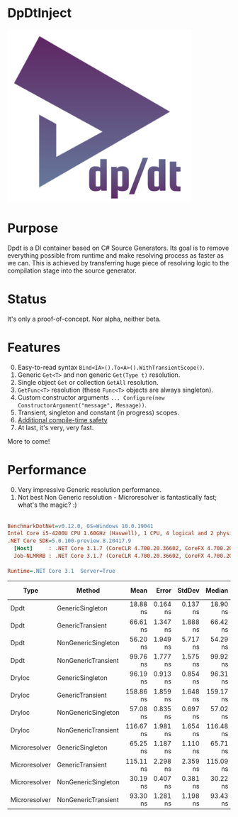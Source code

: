 # DpDtInject

![Dpdt logo](logo.png)

# Purpose

Dpdt is a DI container based on C# Source Generators. Its goal is to remove everything possible from runtime and make resolving process as faster as we can. This is achieved by transferring huge piece of resolving logic to the compilation stage into the source generator.

# Status

It's only a proof-of-concept. Nor alpha, neither beta.

# Features

0. Easy-to-read syntax `Bind<IA>().To<A>().WithTransientScope()`.
0. Generic `Get<T>` and non generic `Get(Type t)` resolution.
0. Single object `Get` or collection `GetAll` resolution.
0. `GetFunc<T>` resolution (these `Func<T>` objects are always singleton).
0. Custom constructor arguments `... Configure(new ConstructorArgument("message", Message))`.
0. Transient, singleton and constant (in progress) scopes.
0. [Additional compile-time safety](https://github.com/lsoft/DpdtInject/wiki#compile-time-safety)
0. At last, it's very, very fast.

More to come!

# Performance

0. Very impressive Generic resolution performance.
0. Not best Non Generic resolution - Microresolver is fantastically fast; what's the magic? :)

``` ini

BenchmarkDotNet=v0.12.0, OS=Windows 10.0.19041
Intel Core i5-4200U CPU 1.60GHz (Haswell), 1 CPU, 4 logical and 2 physical cores
.NET Core SDK=5.0.100-preview.8.20417.9
  [Host]     : .NET Core 3.1.7 (CoreCLR 4.700.20.36602, CoreFX 4.700.20.37001), X64 RyuJIT
  Job-NLMRRB : .NET Core 3.1.7 (CoreCLR 4.700.20.36602, CoreFX 4.700.20.37001), X64 RyuJIT

Runtime=.NET Core 3.1  Server=True  

```
|          Type |               Method |      Mean |    Error |   StdDev |    Median |  Gen 0 | Gen 1 | Gen 2 | Allocated |
|-------------- |--------------------- |----------:|---------:|---------:|----------:|-------:|------:|------:|----------:|
|          Dpdt |     GenericSingleton |  18.88 ns | 0.164 ns | 0.137 ns |  18.90 ns |      - |     - |     - |         - |
|          Dpdt |     GenericTransient |  66.61 ns | 1.347 ns | 1.888 ns |  66.42 ns | 0.0187 |     - |     - |     144 B |
|          Dpdt |  NonGenericSingleton |  56.20 ns | 1.949 ns | 5.717 ns |  54.29 ns |      - |     - |     - |         - |
|          Dpdt |  NonGenericTransient |  99.76 ns | 1.777 ns | 1.575 ns |  99.92 ns | 0.0187 |     - |     - |     144 B |
|        Dryloc |     GenericSingleton |  96.19 ns | 0.913 ns | 0.854 ns |  96.31 ns |      - |     - |     - |         - |
|        Dryloc |     GenericTransient | 158.86 ns | 1.859 ns | 1.648 ns | 159.17 ns | 0.0186 |     - |     - |     144 B |
|        Dryloc |  NonGenericSingleton |  57.08 ns | 0.835 ns | 0.697 ns |  57.02 ns |      - |     - |     - |         - |
|        Dryloc |  NonGenericTransient | 116.67 ns | 1.981 ns | 1.654 ns | 116.48 ns | 0.0187 |     - |     - |     144 B |
| Microresolver |     GenericSingleton |  65.25 ns | 1.187 ns | 1.110 ns |  65.71 ns |      - |     - |     - |         - |
| Microresolver |     GenericTransient | 115.11 ns | 2.298 ns | 2.359 ns | 115.09 ns | 0.0186 |     - |     - |     144 B |
| Microresolver |  NonGenericSingleton |  30.19 ns | 0.407 ns | 0.381 ns |  30.22 ns |      - |     - |     - |         - |
| Microresolver |  NonGenericTransient |  93.30 ns | 1.281 ns | 1.198 ns |  93.43 ns | 0.0188 |     - |     - |     144 B |
